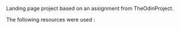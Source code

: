 Landing page project based on an assignment from TheOdinProject. 

The following resources were used :

